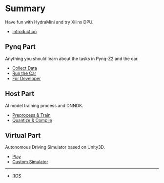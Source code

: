 <!--
 * @Author: sauron
 * @Date: 2020-02-17 19:26:36
 * @LastEditTime: 2020-02-17 19:59:41
 * @LastEditors: Please set LastEditors
 * @Description: In User Settings Edit
 * @FilePath: /HydraMini/SUMMARY.md
 -->
# Summary

Have fun with HydraMini and try Xilinx DPU.

* [Introduction](README.md)

## Pynq Part

Anything you should learn about the tasks in Pynq-Z2 and the car.

* [Collect Data](docs/pynq-guide/collect_guide.md)
* [Run the Car](docs/pynq-guide/run_guide.md)
* [For Developer](docs/pynq-guide/developer_guide_pynq.md)

## Host Part

AI model training process and DNNDK.

* [Preprocess & Train](docs/host-guide/preprocess_train.md)
* [Quantize & Compile](docs/host-guide/quantize_compile.md)

## Virtual Part

Autonomous Driving Simulator based on Unity3D.

* [Play](docs/virtual-guide/README.md)
* [Custom Simulator](docs/virtual-guide/custom_simulator.md)

-----

* [ROS](docs/more-study/ros.md)

